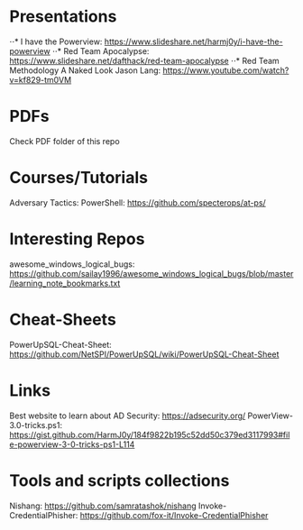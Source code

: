 # Presentations
⋅⋅* I have the Powerview: https://www.slideshare.net/harmj0y/i-have-the-powerview
⋅⋅* Red Team Apocalypse: https://www.slideshare.net/dafthack/red-team-apocalypse
⋅⋅* Red Team Methodology A Naked Look Jason Lang: https://www.youtube.com/watch?v=kf829-tm0VM


# PDFs
Check PDF folder of this repo

# Courses/Tutorials
Adversary Tactics: PowerShell: https://github.com/specterops/at-ps/

# Interesting Repos
awesome_windows_logical_bugs: https://github.com/sailay1996/awesome_windows_logical_bugs/blob/master/learning_note_bookmarks.txt

# Cheat-Sheets
PowerUpSQL-Cheat-Sheet: https://github.com/NetSPI/PowerUpSQL/wiki/PowerUpSQL-Cheat-Sheet

# Links
Best website to learn about AD Security: https://adsecurity.org/
PowerView-3.0-tricks.ps1: https://gist.github.com/HarmJ0y/184f9822b195c52dd50c379ed3117993#file-powerview-3-0-tricks-ps1-L114

# Tools and scripts collections
Nishang: https://github.com/samratashok/nishang
Invoke-CredentialPhisher: https://github.com/fox-it/Invoke-CredentialPhisher

